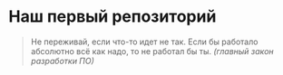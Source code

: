 # Наш первый репозиторий

> Не переживай, если что-то идет не так.
> Если бы работало абсолютно всё как надо, то не работал бы ты.
> *(главный закон разработки ПО)* 
